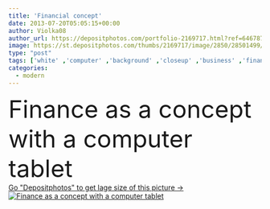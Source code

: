 ```yaml
---
title: 'Financial concept'
date: 2013-07-20T05:05:15+00:00
author: Violka08
author_url: https://depositphotos.com/portfolio-2169717.html?ref=64678756
image: https://st.depositphotos.com/thumbs/2169717/image/2850/28501499/api_thumb_450.jpg?forcejpeg=true
type: "post"
tags: ['white' ,'computer' ,'background' ,'closeup' ,'business' ,'financial' ,'market' ,'human' ,'success' ,'growth' ,'male' ,'technology' ,'hand' ,'modern' ,'concept' ,'corporate' ,'price' ,'screen' ,'finger' ,'with' ,'pc' ,'data' ,'professional' ,'expertise' ,'work' ,'pointing' ,'businessman' ,'presentation' ,'show' ,'investment' ,'loan' ,'tax' ,'budget' ,'finance' ,'stock' ,'future' ,'achievement' ,'economy' ,'strategy' ,'tablet' ,'report' ,'improvement' ,'dollar' ,'graph' ,'chart' ,'income' ,'debt' ,'progress' ,'accounting' ,'profit' ]
categories: 
  - modern
---
```

<div aling="center">
            <font size="60"> Finance as a concept with a computer tablet</font>   
</div>
<div>
    <a href='https://st.depositphotos.com/thumbs/2169717/image/2850/28501499/api_thumb_450.jpg?forcejpeg=true?ref=64678756' target=_blank > Go "Depositphotos" to get lage size of this picture ->
        <img href='https://st.depositphotos.com/thumbs/2169717/image/2850/28501499/api_thumb_450.jpg?forcejpeg=true?ref=64678756' src='https://st.depositphotos.com/2169717/2850/i/950/depositphotos_28501499-stock-photo-financial-concept.jpg?forcejpeg=true' alt='Finance as a concept with a computer tablet' >
    </a>
</div>
